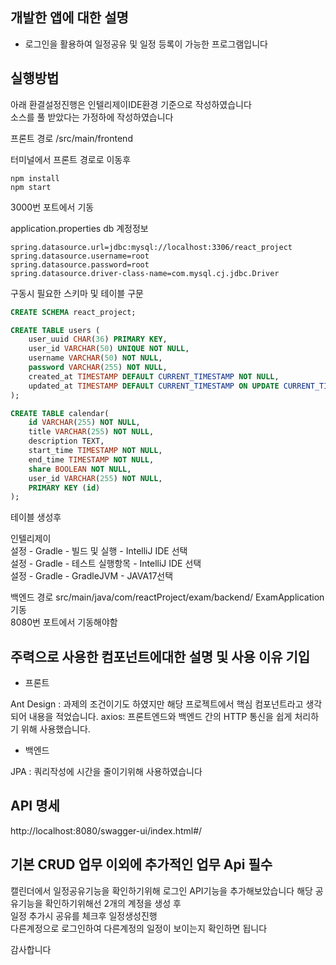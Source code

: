 개발한 앱에 대한 설명
-
- 로그인을 활용하여 일정공유 및 일정 등록이 가능한 프로그램입니다


실행방법
-

아래 환결설정진행은 인텔리제이IDE환경 기준으로 작성하였습니다  
소스를 풀 받았다는 가정하에 작성하였습니다

프론트 경로 /src/main/frontend  

터미널에서 프론트 경로로 이동후 
```
npm install
npm start 
```
3000번 포트에서 기동

application.properties db 계정정보
```properties
spring.datasource.url=jdbc:mysql://localhost:3306/react_project
spring.datasource.username=root
spring.datasource.password=root
spring.datasource.driver-class-name=com.mysql.cj.jdbc.Driver
```

구동시 필요한  스키마 및 테이블 구문 
```sql
CREATE SCHEMA react_project;

CREATE TABLE users (
    user_uuid CHAR(36) PRIMARY KEY, 
    user_id VARCHAR(50) UNIQUE NOT NULL,
    username VARCHAR(50) NOT NULL,
    password VARCHAR(255) NOT NULL,
    created_at TIMESTAMP DEFAULT CURRENT_TIMESTAMP NOT NULL,
    updated_at TIMESTAMP DEFAULT CURRENT_TIMESTAMP ON UPDATE CURRENT_TIMESTAMP NOT NULL
);

CREATE TABLE calendar(
    id VARCHAR(255) NOT NULL,
    title VARCHAR(255) NOT NULL,
    description TEXT,
    start_time TIMESTAMP NOT NULL,
    end_time TIMESTAMP NOT NULL,
    share BOOLEAN NOT NULL,
    user_id VARCHAR(255) NOT NULL,
    PRIMARY KEY (id)
);
```
테이블 생성후 

인텔리제이  
설정 - Gradle - 빌드 및 실행 - IntelliJ IDE 선택  
설정 - Gradle - 테스트 실행항목 - IntelliJ IDE 선택  
설정 - Gradle - GradleJVM - JAVA17선택

백엔드 경로 src/main/java/com/reactProject/exam/backend/
ExamApplication 기동  
8080번 포트에서 기동해야함

주력으로 사용한 컴포넌트에대한 설명 및 사용 이유 기입
-
- 프론트

Ant Design : 과제의 조건이기도 하였지만 해당 프로젝트에서 핵심 컴포넌트라고 생각되어 내용을 적었습니다.
axios: 프론트엔드와 백엔드 간의 HTTP 통신을 쉽게 처리하기 위해 사용했습니다.

- 백엔드

JPA : 쿼리작성에 시간을 줄이기위해 사용하였습니다

API 명세 
- 
http://localhost:8080/swagger-ui/index.html#/

기본 CRUD 업무 이외에 추가적인 업무 Api 필수
-
캘린더에서 일정공유기능을 확인하기위해 
로그인 API기능을 추가해보았습니다 
해당 공유기능을 확인하기위해선 2개의 계정을 생성 후  
일정 추가시 공유를 체크후 일정생성진행  
다른계정으로 로그인하여 다른계정의 일정이 보이는지 확인하면 됩니다  

감사합니다 

